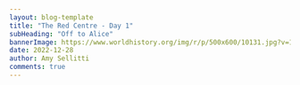 ```yaml
---
layout: blog-template
title: "The Red Centre - Day 1"
subHeading: "Off to Alice"
bannerImage: https://www.worldhistory.org/img/r/p/500x600/10131.jpg?v=1635275703
date: 2022-12-28
author: Amy Sellitti
comments: true
---
```



<div class="center-image"><img src="" /></div>
<div class="center-image"><img src="" /></div>
<div class="center-image"><img src="" /></div>
<div class="center-image"><img src="" /></div>
